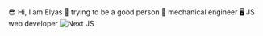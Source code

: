 😎 Hi, I am Elyas 
🦸 trying to be a good person
🦾 mechanical engineer
🖥️ JS web developer
![Next JS](https://img.shields.io/badge/Next-black?style=for-the-badge&logo=next.js&logoColor=white)
